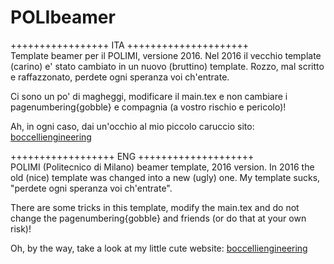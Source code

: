 # POLIbeamer
+++++++++++++++++   ITA   +++++++++++++++++++++ <br>
Template beamer per il POLIMI, versione 2016.
Nel 2016 il vecchio template (carino) e' stato cambiato in un nuovo 
(bruttino) template.
Rozzo, mal scritto e raffazzonato, perdete ogni speranza voi ch'entrate.

Ci sono un po' di magheggi, modificare il main.tex e non cambiare i 
pagenumbering{gobble} e compagnia (a vostro rischio e pericolo)!

Ah, in ogni caso, dai un'occhio al mio piccolo caruccio sito:
[boccelliengineering](http://boccelliengineering.altervista.org)

++++++++++++++++++   ENG   ++++++++++++++++++++<br>
POLIMI (Politecnico di Milano) beamer template, 2016 version.
In 2016 the old (nice) template was changed into a new (ugly) one.
My template sucks, "perdete ogni speranza voi ch'entrate".

There are some tricks in this template, modify the main.tex and do
not change the pagenumbering{gobble} and friends (or do that at your 
own risk)!

Oh, by the way, take a look at my little cute website:
[boccelliengineering](http://boccelliengineering.altervista.org)
